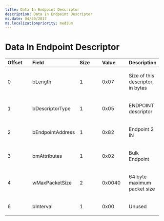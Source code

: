 ```yaml
---
title: Data In Endpoint Descriptor
description: Data In Endpoint Descriptor
ms.date: 04/20/2017
ms.localizationpriority: medium
---
```


# Data In Endpoint Descriptor





<table>
<colgroup>
<col width="20%" />
<col width="20%" />
<col width="20%" />
<col width="20%" />
<col width="20%" />
</colgroup>
<thead>
<tr class="header">
<th align="left">Offset</th>
<th align="left">Field</th>
<th align="left">Size</th>
<th align="left">Value</th>
<th align="left">Description</th>
</tr>
</thead>
<tbody>
<tr class="odd">
<td align="left"><p>0</p></td>
<td align="left"><p>bLength</p></td>
<td align="left"><p>1</p></td>
<td align="left"><p>0x07</p></td>
<td align="left"><p>Size of this descriptor, in bytes</p></td>
</tr>
<tr class="even">
<td align="left"><p>1</p></td>
<td align="left"><p>bDescriptorType</p></td>
<td align="left"><p>1</p></td>
<td align="left"><p>0x05</p></td>
<td align="left"><p>ENDPOINT descriptor</p></td>
</tr>
<tr class="odd">
<td align="left"><p>2</p></td>
<td align="left"><p>bEndpointAddress</p></td>
<td align="left"><p>1</p></td>
<td align="left"><p>0x82</p></td>
<td align="left"><p>Endpoint 2 IN</p></td>
</tr>
<tr class="even">
<td align="left"><p>3</p></td>
<td align="left"><p>bmAttributes</p></td>
<td align="left"><p>1</p></td>
<td align="left"><p>0x02</p></td>
<td align="left"><p>Bulk Endpoint</p></td>
</tr>
<tr class="odd">
<td align="left"><p>4</p></td>
<td align="left"><p>wMaxPacketSize</p></td>
<td align="left"><p>2</p></td>
<td align="left"><p>0x0040</p></td>
<td align="left"><p>64 byte maximum packet size</p></td>
</tr>
<tr class="even">
<td align="left"><p>6</p></td>
<td align="left"><p>bInterval</p></td>
<td align="left"><p>1</p></td>
<td align="left"><p>0x00</p></td>
<td align="left"><p>Unused</p></td>
</tr>
</tbody>
</table>

 

 

 





